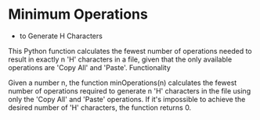 # Minimum Operations

- to Generate H Characters

This Python function calculates the fewest number of operations needed to result in exactly n 'H' characters in a file, given that the only available operations are 'Copy All' and 'Paste'.
Functionality

Given a number n, the function minOperations(n) calculates the fewest number of operations required to generate n 'H' characters in the file using only the 'Copy All' and 'Paste' operations. If it's impossible to achieve the desired number of 'H' characters, the function returns 0.
